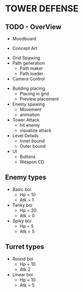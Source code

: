 #   TOWER DEFENSE

##  TODO - OverView
+   Moodboard
-   Concept Art
+   Grid Spawing
+   Path generation
    +   Path maker
    +   Path loader
+   Camera Control
-   Building placing
    +   Placing in grid
    -   Preview placement
-   Enemy spawing
    +   Movement
    +   animation
-   Tower Attack
    +   hit enemy
    -   visualize attack
-   Level Details
    -   Inner bound
    -   Outer bound
-   UI
    -   Buttons
    -   Weapon CD

##  Enemy types
-   Basic boi
    -   Hp = 10
    -   Atk = 1
-   Tanky boi
    -   Hp = 20
    -   Atk = 0
-   Spiky boi
    -   Hp = 5
    -   Atk = 5

##  Turret types
-   Round boi
    -   Hp = 10
    -   Atk 2
-   Linear boi
    -   Hp = 10
    -   Atk = 5